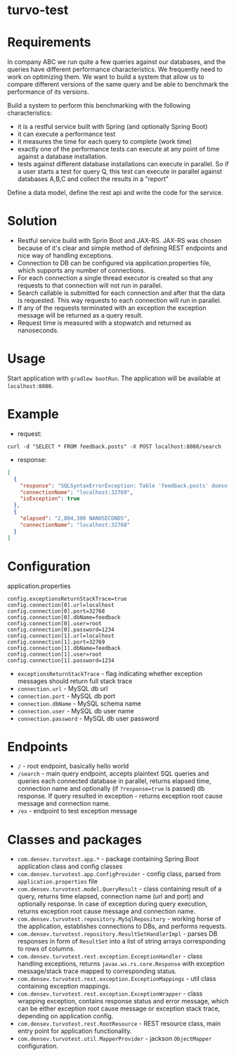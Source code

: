 # turvo-test

# Requirements

In company ABC we run quite a few queries against our databases, and the queries have different performance
characteristics. We frequently need to work on optimizing them. We want to build a system that allow us to
compare different versions of the same query and be able to benchmark the performance of its versions.

Build a system to perform this benchmarking with the following characteristics:

- it is a restful service built with Spring (and optionally Spring Boot)
- it can execute a performance test
- it measures the time for each query to complete (work time)
- exactly one of the performance tests can execute at any point of time against a database installation.
- tests against different database installations can execute in parallel. So if a user starts a test for query Q, this
test can execute in parallel against databases A,B,C and collect the results in a "report"

Define a data model, define the rest api and write the code for the service.

# Solution

- Restful service build with Sprin Boot and JAX-RS. JAX-RS was chosen because of it's clear and simple method of defining REST 
endpoints and nice way of handling exceptions.
- Connection to DB can be configured via application.properties file, which supports any number of connections.
- For each connection a single thread executor is created so that any requests to that connection will not run in parallel.
- Search callable is submitted for each connection and after that the data is requested. This way requests to each 
connection will run in parallel.
- If any of the requests terminated with an exception the exception message will be returned as a query result.
- Request time is measured with a stopwatch and returned as nanoseconds.


# Usage

Start application with ```gradlew bootRun```. The application will be available at ```localhost:8080```.

# Example

- request:
```
curl -d "SELECT * FROM feedback.posts" -X POST localhost:8080/search
```
- response:
```json
[
  {
    "response": "SQLSyntaxErrorException: Table 'feedback.posts' doesn't exist",
    "connectionName": "localhost:32769",
    "isException": true
  },
  {
    "elapsed": "2,804,300 NANOSECONDS",
    "connectionName": "localhost:32768"
  }
]
```

# Configuration

application.properties

```
config.exceptionsReturnStackTrace=true
config.connection[0].url=localhost
config.connection[0].port=32768
config.connection[0].dbName=feedback
config.connection[0].user=root
config.connection[0].password=1234
config.connection[1].url=localhost
config.connection[1].port=32769
config.connection[1].dbName=feedback
config.connection[1].user=root
config.connection[1].password=1234
```

- ```exceptionsReturnStackTrace``` - flag indicating whether exception messages should return full stack trace
- ```connection.url``` - MySQL db url
- ```connection.port``` - MySQL db port
- ```connection.dbName``` - MySQL schema name
- ```connection.user``` - MySQL db user name
- ```connection.password``` - MySQL db user password

# Endpoints

- ```/``` - root endpoint, basically hello world
- ```/search``` - main query endpoint, accepts plaintext SQL queries and queries each connected database in 
parallel, returns elapsed time, connection name and optionally (if ```?response=true``` is passed) db response. 
If query resulted in exception - returns exception root cause message and connection name.
- ```/ex``` - endpoint to test exception message

# Classes and packages

- ```com.densev.turvotest.app.*``` - package containing Spring Boot application class and config classes
- ```com.densev.turvotest.app.ConfigProvider``` - config class, parsed from ```application.properties``` file
- ```com.densev.turvotest.model.QueryResult``` - class containing result of a query, returns time elapsed, connection 
name (url and port) and optionally response. In case of exception during query execution, returns exception root cause 
message and connection name.
- ```com.densev.turvotest.repository.MySqlRepository``` - working horse of the application, establishes connections to 
DBs, and performs requests. 
- ```com.densev.turvotest.repository.ResultSetHandlerImpl``` - parses DB responses in form of ```ResultSet``` into a list 
of string arrays corresponding to rows of columns.
- ```com.densev.turvotest.rest.exception.ExceptionHandler``` - class handling exceptions, returns ```javax.ws.rs.core.Response```
with exception message/stack trace mapped to corresponding status.
- ```com.densev.turvotest.rest.exception.ExceptionMappings``` - util class containing exception mappings.
- ```com.densev.turvotest.rest.exception.ExceptionWrapper``` - class wrapping exception, contains response status and 
error message, which can be either exception root cause message or exception stack trace, depending on application config.
- ```com.densev.turvotest.rest.RootResource``` - REST resource class, main entry point for application functionality.
- ```com.densev.turvotest.util.MapperProvider``` - jackson ```ObjectMapper``` configuration.